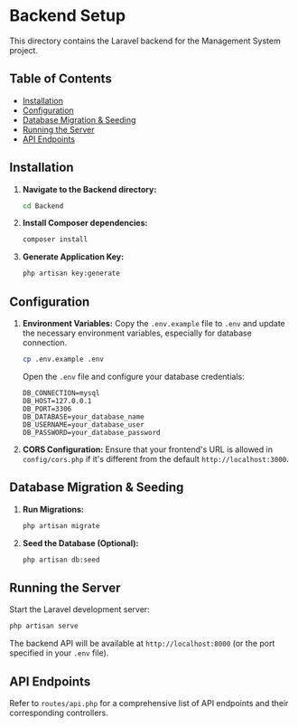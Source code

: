 # Backend Setup

This directory contains the Laravel backend for the Management System project.

## Table of Contents

- [Installation](#installation)
- [Configuration](#configuration)
- [Database Migration & Seeding](#database-migration--seeding)
- [Running the Server](#running-the-server)
- [API Endpoints](#api-endpoints)

## Installation

1.  **Navigate to the Backend directory:**
    ```bash
    cd Backend
    ```

2.  **Install Composer dependencies:**
    ```bash
    composer install
    ```

3.  **Generate Application Key:**
    ```bash
    php artisan key:generate
    ```

## Configuration

1.  **Environment Variables:**
    Copy the `.env.example` file to `.env` and update the necessary environment variables, especially for database connection.
    ```bash
    cp .env.example .env
    ```
    Open the `.env` file and configure your database credentials:
    ```
    DB_CONNECTION=mysql
    DB_HOST=127.0.0.1
    DB_PORT=3306
    DB_DATABASE=your_database_name
    DB_USERNAME=your_database_user
    DB_PASSWORD=your_database_password
    ```

2.  **CORS Configuration:**
    Ensure that your frontend's URL is allowed in `config/cors.php` if it's different from the default `http://localhost:3000`.

## Database Migration & Seeding

1.  **Run Migrations:**
    ```bash
    php artisan migrate
    ```

2.  **Seed the Database (Optional):**
    ```bash
    php artisan db:seed
    ```

## Running the Server

Start the Laravel development server:
```bash
php artisan serve
```
The backend API will be available at `http://localhost:8000` (or the port specified in your `.env` file).

## API Endpoints

Refer to `routes/api.php` for a comprehensive list of API endpoints and their corresponding controllers.